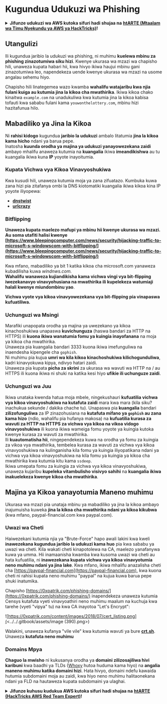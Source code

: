# Kugundua Udukuzi wa Phishing

<details>

<summary><strong>Jifunze udukuzi wa AWS kutoka sifuri hadi shujaa na</strong> <a href="https://training.hacktricks.xyz/courses/arte"><strong>htARTE (Mtaalam wa Timu Nyekundu ya AWS ya HackTricks)</strong></a><strong>!</strong></summary>

Njia nyingine za kusaidia HackTricks:

* Ikiwa unataka kuona **kampuni yako inayotangazwa katika HackTricks** au **kupakua HackTricks katika PDF** Angalia [**MPANGO WA KUJIUNGA**](https://github.com/sponsors/carlospolop)!
* Pata [**swag rasmi ya PEASS & HackTricks**](https://peass.creator-spring.com)
* Gundua [**Familia ya PEASS**](https://opensea.io/collection/the-peass-family), mkusanyiko wetu wa [**NFTs**](https://opensea.io/collection/the-peass-family) ya kipekee
* **Jiunge na** 💬 [**Kikundi cha Discord**](https://discord.gg/hRep4RUj7f) au [**kikundi cha telegram**](https://t.me/peass) au **tufuate** kwenye **Twitter** 🐦 [**@hacktricks_live**](https://twitter.com/hacktricks_live)**.**
* **Shiriki mbinu zako za udukuzi kwa kuwasilisha PR kwa** [**HackTricks**](https://github.com/carlospolop/hacktricks) na [**HackTricks Cloud**](https://github.com/carlospolop/hacktricks-cloud) repos za github.

</details>

## Utangulizi

Ili kugundua jaribio la udukuzi wa phishing, ni muhimu **kuelewa mbinu za phishing zinazotumiwa siku hizi**. Kwenye ukurasa wa mzazi wa chapisho hili, unaweza kupata habari hii, kwa hivyo ikiwa haujui mbinu gani zinazotumiwa leo, napendekeza uende kwenye ukurasa wa mzazi na usome angalau sehemu hiyo.

Chapisho hili linategemea wazo kwamba **wahalifu watajaribu kwa njia fulani kuiga au kutumia jina la kikoa cha mwathirika**. Ikiwa kikoa chako kinaitwa `example.com` na unadukuliwa kwa kutumia jina la kikoa kabisa tofauti kwa sababu fulani kama `youwonthelottery.com`, mbinu hizi hazitafunua hilo.

## Mabadiliko ya Jina la Kikoa

Ni **rahisi kidogo** kugundua **jaribio la udukuzi** ambalo litatumia **jina la kikoa kama hicho** ndani ya barua pepe.\
Inatosha **kuunda orodha ya majina ya udukuzi yanayowezekana zaidi** ambayo mhalifu anaweza kutumia na **kuangalia** ikiwa **imeandikishwa** au tu kuangalia ikiwa kuna **IP** yoyote inayoitumia.

### Kupata Vichwa vya Kikoa Vinavyoshukiwa

Kwa kusudi hili, unaweza kutumia moja ya zana zifuatazo. Kumbuka kuwa zana hizi pia zitafanya ombi la DNS kiotomatiki kuangalia ikiwa kikoa kina IP yoyote iliyopewa:

* [**dnstwist**](https://github.com/elceef/dnstwist)
* [**urlcrazy**](https://github.com/urbanadventurer/urlcrazy)

### Bitflipping

**Unaweza kupata maelezo mafupi ya mbinu hii kwenye ukurasa wa mzazi. Au soma utafiti halisi kwenye [https://www.bleepingcomputer.com/news/security/hijacking-traffic-to-microsoft-s-windowscom-with-bitflipping/](https://www.bleepingcomputer.com/news/security/hijacking-traffic-to-microsoft-s-windowscom-with-bitflipping/)**

Kwa mfano, mabadiliko ya bit 1 katika kikoa cha microsoft.com yanaweza kubadilisha kuwa _windnws.com._\
**Wahalifu wanaweza kujiandikisha kama vichwa vingi vya bit-flipping iwezekanavyo vinavyohusiana na mwathirika ili kupelekeza watumiaji halali kwenye miundombinu yao**.

**Vichwa vyote vya kikoa vinavyowezekana vya bit-flipping pia vinapaswa kufuatiliwa.**

### Uchunguzi wa Msingi

Marafiki unapopata orodha ya majina ya uwezekano ya kikoa kinachoshukiwa unapaswa **kuvichunguza** (haswa bandari za HTTP na HTTPS) ili **kuona ikiwa wanatumia fomu ya kuingia inayofanana** na moja ya kikoa cha mwathirika.\
Unaweza pia kuangalia bandari 3333 kuona ikiwa imefunguliwa na inaendesha kipengele cha `gophish`.\
Ni muhimu pia kujua **umri wa kila kikoa kinachoshukiwa kilichogunduliwa**, kadri kinavyokuwa kipya, ndivyo hatari zaidi.\
Unaweza pia kupata **picha za skrini** za ukurasa wa wavuti wa HTTP na / au HTTPS ili kuona ikiwa ni shuki na katika kesi hiyo **ufikie ili uchunguze zaidi**.

### Uchunguzi wa Juu

Ikiwa unataka kwenda hatua moja mbele, ningekushauri **kufuatilia vichwa vya kikoa vinavyoshukiwa na kutafuta zaidi** mara kwa mara (kila siku? inachukua sekunde / dakika chache tu). Unapaswa pia **kuangalia** bandari **zilizofunguliwa** za IP zinazohusiana na **kutafuta mifano ya `gophish` au zana kama hizo** (ndio, wahalifu pia hufanya makosa) na **kufuatilia kurasa za wavuti za HTTP na HTTPS za vichwa vya kikoa na vikoa vidogo vinavyoshukiwa** ili kuona ikiwa wameiga fomu yoyote ya kuingia kutoka kwenye kurasa za wavuti za mwathirika.\
Ili **kuautomatisha hii**, ningependekeza kuwa na orodha ya fomu za kuingia za vikoa vya mwathirika, tembelea kurasa za wavuti za vichwa vya kikoa vinavyoshukiwa na kulinganisha kila fomu ya kuingia iliyopatikana ndani ya vichwa vya kikoa vinavyoshukiwa na kila fomu ya kuingia ya kikoa cha mwathirika kwa kutumia kitu kama `ssdeep`.\
Ikiwa umepata fomu za kuingia za vichwa vya kikoa vinavyoshukiwa, unaweza kujaribu **kupeleka vitambulisho visivyo sahihi** na **kuangalia ikiwa inakuelekeza kwenye kikoa cha mwathirika**.

## Majina ya Kikoa yanayotumia Maneno muhimu

Ukurasa wa mzazi pia unataja mbinu ya mabadiliko ya jina la kikoa ambayo inajumuisha kuweka **jina la kikoa cha mwathirika ndani ya kikoa kikubwa** (kwa mfano, paypal-financial.com kwa paypal.com).

### Uwazi wa Cheti

Haiwezekani kutumia njia ya "Brute-Force" hapo awali lakini kwa kweli **inawezekana kugundua jaribio la udukuzi kama huo** pia kwa sababu ya uwazi wa cheti. Kila wakati cheti kinapotolewa na CA, maelezo yanafanywa kuwa ya umma. Hii inamaanisha kwamba kwa kusoma uwazi wa cheti au hata kufuatilia, ni **inawezekana kupata vichwa vya kikoa vinavyotumia neno muhimu ndani ya jina lake**. Kwa mfano, ikiwa mhalifu anazalisha cheti cha [https://paypal-financial.com](https://paypal-financial.com), kwa kuona cheti ni rahisi kupata neno muhimu "paypal" na kujua kuwa barua pepe shuki inatumika.

Chapisho [https://0xpatrik.com/phishing-domains/](https://0xpatrik.com/phishing-domains/) inapendekeza unaweza kutumia Censys kutafuta vyeti vinavyoathiri neno muhimu maalum na kuchuja kwa tarehe (vyeti "vipya" tu) na kwa CA inayotoa "Let's Encrypt":

![https://0xpatrik.com/content/images/2018/07/cert_listing.png](<../../.gitbook/assets/image (390).png>)

Walakini, unaweza kufanya "vile vile" kwa kutumia wavuti ya bure [**crt.sh**](https://crt.sh). Unaweza **kutafuta neno muhimu**
### **Domains Mpya**

**Chaguo la mwisho** ni kukusanya orodha ya **domaini zilizosajiliwa hivi karibuni** kwa baadhi ya TLDs ([Whoxy](https://www.whoxy.com/newly-registered-domains/) hutoa huduma kama hiyo) na **angalia maneno muhimu katika domaini hizi**. Hata hivyo, domaini ndefu kawaida hutumia subdomaini moja au zaidi, kwa hiyo neno muhimu halitaonekana ndani ya FLD na hautaweza kupata subdomaini ya ulaghai.

<details>

<summary><strong>Jifunze kuhusu kudukua AWS kutoka sifuri hadi shujaa na</strong> <a href="https://training.hacktricks.xyz/courses/arte"><strong>htARTE (HackTricks AWS Red Team Expert)</strong></a><strong>!</strong></summary>

Njia nyingine za kusaidia HackTricks:

* Ikiwa unataka kuona **kampuni yako ikionekana kwenye HackTricks** au **kupakua HackTricks kwa muundo wa PDF** Angalia [**MPANGO WA KUJIUNGA**](https://github.com/sponsors/carlospolop)!
* Pata [**swag rasmi ya PEASS & HackTricks**](https://peass.creator-spring.com)
* Gundua [**The PEASS Family**](https://opensea.io/collection/the-peass-family), mkusanyiko wetu wa [**NFTs**](https://opensea.io/collection/the-peass-family) za kipekee
* **Jiunge na** 💬 [**Kikundi cha Discord**](https://discord.gg/hRep4RUj7f) au [**kikundi cha telegram**](https://t.me/peass) au **tufuate** kwenye **Twitter** 🐦 [**@hacktricks_live**](https://twitter.com/hacktricks_live)**.**
* **Shiriki mbinu zako za kudukua kwa kuwasilisha PRs kwenye** [**HackTricks**](https://github.com/carlospolop/hacktricks) na [**HackTricks Cloud**](https://github.com/carlospolop/hacktricks-cloud) github repos.

</details>
